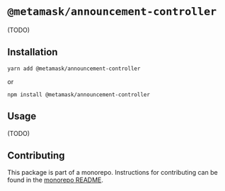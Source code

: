 # `@metamask/announcement-controller`

(TODO)

## Installation

`yarn add @metamask/announcement-controller`

or

`npm install @metamask/announcement-controller`

## Usage

(TODO)

## Contributing

This package is part of a monorepo. Instructions for contributing can be found in the [monorepo README](../../#readme).
